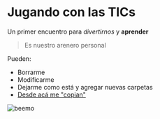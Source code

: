 # Jugando con las TICs

Un primer encuentro para *divertirnos* y **aprender**

> Es nuestro arenero personal

Pueden:

- Borrarme
- Modificarme
- Dejarme como está y agregar nuevas carpetas
- [Desde acá me "copian"](http://www.galarzanoticias.com/wp-content/uploads/2014/05/Mineros-de-San-Luis-1.jpg)

![beemo](http://media.giphy.com/media/Uoyf084JYOblK/giphy.gif "Este texto aparece cuando el mouse está sobre la imagen")

